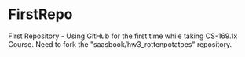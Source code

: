 FirstRepo
=========

First Repository - Using GitHub for the first time while taking CS-169.1x Course.
Need to fork the "saasbook/hw3_rottenpotatoes" repository.
